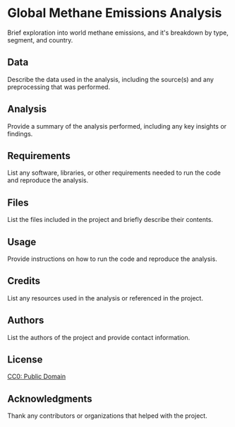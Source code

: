 # Global Methane Emissions Analysis
Brief exploration into world methane emissions, and it's breakdown by type, segment, and country.

## Data
Describe the data used in the analysis, including the source(s) and any preprocessing that was performed.

## Analysis
Provide a summary of the analysis performed, including any key insights or findings.

## Requirements
List any software, libraries, or other requirements needed to run the code and reproduce the analysis.

## Files
List the files included in the project and briefly describe their contents.

## Usage
Provide instructions on how to run the code and reproduce the analysis.

## Credits
List any resources used in the analysis or referenced in the project.

## Authors
List the authors of the project and provide contact information.

## License
[CC0: Public Domain](https://creativecommons.org/publicdomain/zero/1.0/)

## Acknowledgments
Thank any contributors or organizations that helped with the project.
